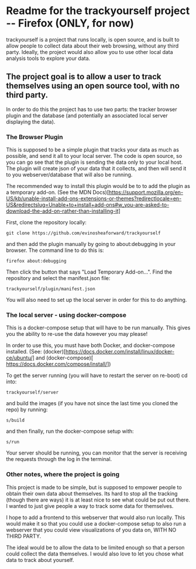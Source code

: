# Readme for the trackyourself project -- Firefox (ONLY, for now)

trackyourself is a project that runs locally, is open source, and is built to allow people to collect data about their web browsing, without any third party. Ideally, the project would also allow you to use other local data analysis tools to explore your data.

## The project goal is to allow a user to track themselves using an open source tool, with no third party.

In order to do this the project has to use two parts: the tracker browser plugin and the database (and potentially an associated local server displaying the data).

### The Browser Plugin

This is supposed to be a simple plugin that tracks your data as much as possible, and send it all to your local server. The code is open source, so you can go see that the plugin is sending the data only to your local host. The plugin will create json of your data that it collects, and then will send it to you webserver/database that will also be running.

The recommended way to install this plugin would be to to add the plugin as a temporary add-on. (See the MDN Docs)[https://support.mozilla.org/en-US/kb/unable-install-add-ons-extensions-or-themes?redirectlocale=en-US&redirectslug=Unable+to+install+add-ons#w_you-are-asked-to-download-the-add-on-rather-than-installing-it]

First, clone the repository locally:

```
git clone https://github.com/evinosheaforward/trackyourself
```

and then add the plugin manually by going to about:debugging in your browser. The command line to do this is:

```
firefox about:debugging
```

Then click the button that says "Load Temporary Add-on...". Find the repository and select the manifest.json file:

```
trackyourself/plugin/manifest.json
```

You will also need to set up the local server in order for this to do anything.

### The local server - using docker-compose

This is a docker-compose setup that will have to be run manually. This gives you the ability to re-use the data however you may please!

In order to use this, you must have both Docker, and docker-compose installed. (See:
	(docker)[https://docs.docker.com/install/linux/docker-ce/ubuntu/] and (docker-compose)[
	https://docs.docker.com/compose/install/])

To get the server running (you will have to restart the server on re-boot) cd into:

```
trackyourself/server
```

and build the images (if you have not since the last time you cloned the repo) by running:

```
s/build
```

and then finally, run the docker-compose setup with:

```
s/run
```

Your server should be running, you can monitor that the server is receiving the requests through the log in the terminal.

### Other notes, where the project is going

This project is made to be simple, but is supposed to empower people to obtain their own data about themselves. Its hard to stop all the tracking (though there are ways) it is at least nice to see what could be put out there. I wanted to just give people a way to track some data for themselves.

I hope to add a frontend to this webserver that would also run locally. This would make it so that you could use a docker-compose setup to also run a webserver that you could view visualizations of you data on, WITH NO THIRD PARTY.

The ideal would be to allow the data to be limited enough so that a person could collect the data themselves. I would also love to let you chose what data to track about yourself.
